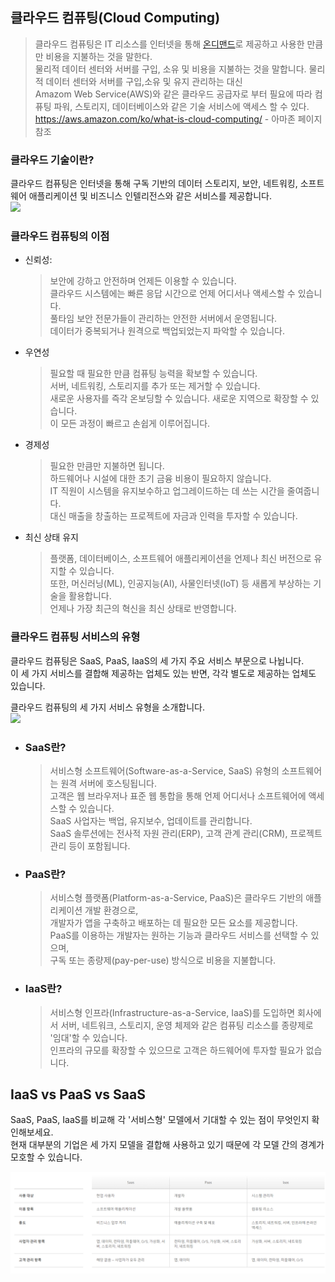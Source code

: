 ## 클라우드 컴퓨팅(Cloud Computing)

> 클라우드 컴퓨팅은 IT 리소스를 인터넷을 통해 [온디맨드](https://yslab.kr/63)로 제공하고 사용한 만큼만 비용을 지불하는 것을 말한다.   
> 물리적 데이터 센터와 서버를 구입, 소유 및 비용을 지불하는 것을 말합니다. 물리적 데이터 센터와 서버를 구입,소유 및 유지 관리하는 대신   
> Amazom Web Service(AWS)와 같은 클라우드 공급자로 부터 필요에 따라 컴퓨팅 파워, 스토리지, 데이터베이스와 같은 기술 서비스에 액세스 할 수 있다.   
> https://aws.amazon.com/ko/what-is-cloud-computing/ - 아마존 페이지 참조   

### 클라우드 기술이란?
클라우드 컴퓨팅은 인터넷을 통해 구독 기반의 데이터 스토리지, 보안, 네트워킹, 소프트웨어 애플리케이션 및 비즈니스 인텔리전스와 같은 서비스를 제공합니다.   
<img src="https://www.sap.com/dam/application/shared/graphics/what-is-cloud-computing.svg" style ="background-color:white;">

### 클라우드 컴퓨팅의 이점
- 신뢰성:
  >보안에 강하고 안전하며 언제든 이용할 수 있습니다.   
  >클라우드 시스템에는 빠른 응답 시간으로 언제 어디서나 액세스할 수 있습니다.   
  >풀타임 보안 전문가들이 관리하는 안전한 서버에서 운영됩니다.   
  >데이터가 중복되거나 원격으로 백업되었는지 파악할 수 있습니다.   
- 우연성
  > 필요할 때 필요한 만큼 컴퓨팅 능력을 확보할 수 있습니다.    
  > 서버, 네트워킹, 스토리지를 추가 또는 제거할 수 있습니다.    
  > 새로운 사용자를 즉각 온보딩할 수 있습니다. 새로운 지역으로 확장할 수 있습니다.    
  > 이 모든 과정이 빠르고 손쉽게 이루어집니다.   
- 경제성
  >  필요한 만큼만 지불하면 됩니다.    
  > 하드웨어나 시설에 대한 초기 금융 비용이 필요하지 않습니다.    
  > IT 직원이 시스템을 유지보수하고 업그레이드하는 데 쓰는 시간을 줄여줍니다.    
  > 대신 매출을 창출하는 프로젝트에 자금과 인력을 투자할 수 있습니다.   
- 최신 상태 유지
  > 플랫폼, 데이터베이스, 소프트웨어 애플리케이션을 언제나 최신 버전으로 유지할 수 있습니다.    
  > 또한, 머신러닝(ML), 인공지능(AI), 사물인터넷(IoT) 등 새롭게 부상하는 기술을 활용합니다.    
  > 언제나 가장 최근의 혁신을 최신 상태로 반영합니다.   

### 클라우드 컴퓨팅 서비스의 유형
클라우드 컴퓨팅은 SaaS, PaaS, IaaS의 세 가지 주요 서비스 부문으로 나뉩니다.   
이 세 가지 서비스를 결합해 제공하는 업체도 있는 반면, 각각 별도로 제공하는 업체도 있습니다.

클라우드 컴퓨팅의 세 가지 서비스 유형을 소개합니다.   
<img src="https://www.sap.com/dam/application/shared/graphics/what-is-cloud-computing-types-services.svg" style ="background-color:white;">

- ### SaaS란?
  > 서비스형 소프트웨어(Software-as-a-Service, SaaS) 유형의 소프트웨어는 원격 서버에 호스팅됩니다.    
  > 고객은 웹 브라우저나 표준 웹 통합을 통해 언제 어디서나 소프트웨어에 액세스할 수 있습니다.    
  > SaaS 사업자는 백업, 유지보수, 업데이트를 관리합니다.    
  > SaaS 솔루션에는 전사적 자원 관리(ERP), 고객 관계 관리(CRM), 프로젝트 관리 등이 포함됩니다.   
  
- ### PaaS란?
  > 서비스형 플랫폼(Platform-as-a-Service, PaaS)은 클라우드 기반의 애플리케이션 개발 환경으로,    
  > 개발자가 앱을 구축하고 배포하는 데 필요한 모든 요소를 제공합니다.    
  > PaaS를 이용하는 개발자는 원하는 기능과 클라우드 서비스를 선택할 수 있으며,    
  > 구독 또는 종량제(pay-per-use) 방식으로 비용을 지불합니다.

- ### IaaS란?
  > 서비스형 인프라(Infrastructure-as-a-Service, IaaS)를 도입하면 회사에서 서버, 네트워크, 스토리지, 운영 체제와 같은 컴퓨팅 리소스를 종량제로 '임대'할 수 있습니다.   
  > 인프라의 규모를 확장할 수 있으므로 고객은 하드웨어에 투자할 필요가 없습니다.   

## IaaS vs PaaS vs SaaS
SaaS, PaaS, IaaS를 비교해 각 '서비스형' 모델에서 기대할 수 있는 점이 무엇인지 확인해보세요.   
현재 대부분의 기업은 세 가지 모델을 결합해 사용하고 있기 때문에 각 모델 간의 경계가 모호할 수 있습니다.   

![img.png](img.png)